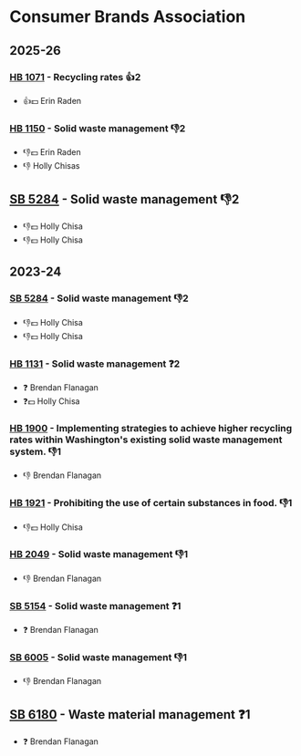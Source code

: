 # Consumer Brands Association
## 2025-26

### [HB 1071](/bill/2025-26/hb/1071/) - Recycling rates 👍2  
* 👍💵 Erin Raden

### [HB 1150](/bill/2025-26/hb/1150/) - Solid waste management  👎2 
* 👎💵 Erin Raden
* 👎 Holly Chisas

## [SB 5284](/bill/2025-26/sb/5284/) - Solid waste management  👎2 
* 👎💵 Holly Chisa
* 👎💵 Holly Chisa

## 2023-24

### [SB 5284](/bill/2023-24/sb/5284/) - Solid waste management  👎2 
* 👎💵 Holly Chisa
* 👎💵 Holly Chisa

### [HB 1131](/bill/2023-24/hb/1131/) - Solid waste management   ❓2
* ❓ Brendan Flanagan
* ❓💵 Holly Chisa

### [HB 1900](/bill/2023-24/hb/1900/) - Implementing strategies to achieve higher recycling rates within Washington's existing solid waste management system.  👎1 
* 👎 Brendan Flanagan

### [HB 1921](/bill/2023-24/hb/1921/) - Prohibiting the use of certain substances in food.  👎1 
* 👎💵 Holly Chisa

### [HB 2049](/bill/2023-24/hb/2049/) - Solid waste management  👎1 
* 👎 Brendan Flanagan

### [SB 5154](/bill/2023-24/sb/5154/) - Solid waste management   ❓1
* ❓ Brendan Flanagan

### [SB 6005](/bill/2023-24/sb/6005/) - Solid waste management  👎1 
* 👎 Brendan Flanagan

## [SB 6180](/bill/2023-24/sb/6180/) - Waste material management   ❓1
* ❓ Brendan Flanagan
